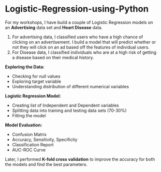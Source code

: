# Logistic-Regression-using-Python

For my workshops, I have build a couple of Logistic Regression models on an **Advertising** data set and **Heart Disease** data.

1. For advertising data, I classified users who have a high chance of clicking on an advertisement. I build a model that will predict whether or not they will click on an ad based off the features of individual users.
2. For Disease data, I classified individuals who are at a high risk of getting a disease based on their medical history.

**Exploring the Data:**
* Checking for null values
* Exploring target variable
* Understanding distribution of different numerical variables

**Logistic Regression Model:**
* Creating list of Independent and Dependent variables
* Splitting data into training and testing data sets (70-30%)
* Fitting the model

**Model Evaluation:**
* Confusion Matrix
* Accuracy, Sensitivity, Specificity
* Classification Report
* AUC-ROC Curve

Later, I performed **K-fold cross validation** to improve the accuracy for both the models and find the best parameters.
